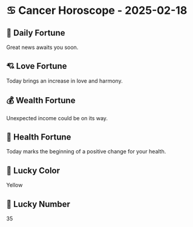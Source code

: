 # ♋ Cancer Horoscope - 2025-02-18

## 🎯 Daily Fortune

Great news awaits you soon.

## 💘 Love Fortune

Today brings an increase in love and harmony.

## 💰 Wealth Fortune

Unexpected income could be on its way.

## 🌱 Health Fortune

Today marks the beginning of a positive change for your health.

## 🎨 Lucky Color

Yellow

## 🔢 Lucky Number

35
